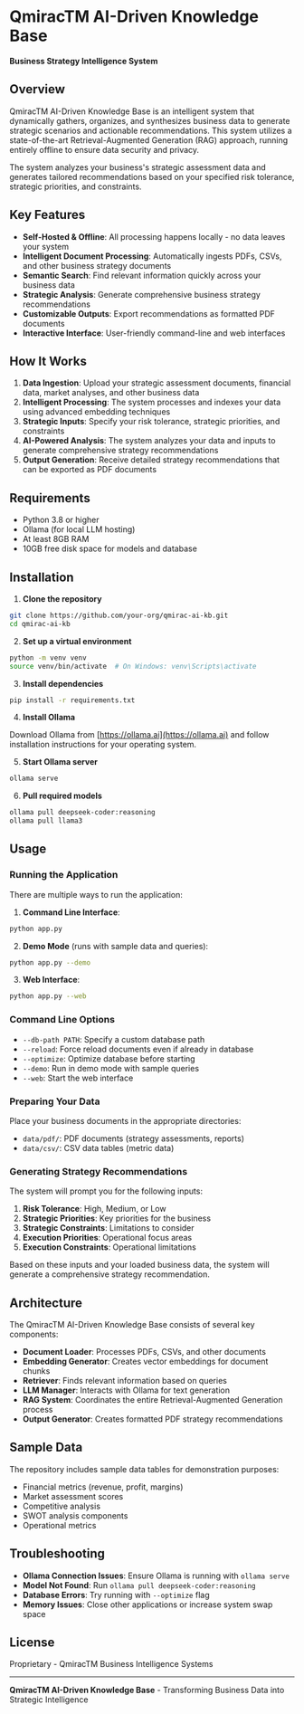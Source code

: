 # QmiracTM AI-Driven Knowledge Base

**Business Strategy Intelligence System**

## Overview

QmiracTM AI-Driven Knowledge Base is an intelligent system that dynamically gathers, organizes, and synthesizes business data to generate strategic scenarios and actionable recommendations. This system utilizes a state-of-the-art Retrieval-Augmented Generation (RAG) approach, running entirely offline to ensure data security and privacy.

The system analyzes your business's strategic assessment data and generates tailored recommendations based on your specified risk tolerance, strategic priorities, and constraints.

## Key Features

- **Self-Hosted & Offline**: All processing happens locally - no data leaves your system
- **Intelligent Document Processing**: Automatically ingests PDFs, CSVs, and other business strategy documents
- **Semantic Search**: Find relevant information quickly across your business data 
- **Strategic Analysis**: Generate comprehensive business strategy recommendations
- **Customizable Outputs**: Export recommendations as formatted PDF documents
- **Interactive Interface**: User-friendly command-line and web interfaces

## How It Works

1. **Data Ingestion**: Upload your strategic assessment documents, financial data, market analyses, and other business data
2. **Intelligent Processing**: The system processes and indexes your data using advanced embedding techniques
3. **Strategic Inputs**: Specify your risk tolerance, strategic priorities, and constraints
4. **AI-Powered Analysis**: The system analyzes your data and inputs to generate comprehensive strategy recommendations
5. **Output Generation**: Receive detailed strategy recommendations that can be exported as PDF documents

## Requirements

- Python 3.8 or higher
- Ollama (for local LLM hosting)
- At least 8GB RAM
- 10GB free disk space for models and database

## Installation

1. **Clone the repository**

```bash
git clone https://github.com/your-org/qmirac-ai-kb.git
cd qmirac-ai-kb
```

2. **Set up a virtual environment**

```bash
python -m venv venv
source venv/bin/activate  # On Windows: venv\Scripts\activate
```

3. **Install dependencies**

```bash
pip install -r requirements.txt
```

4. **Install Ollama**

Download Ollama from [https://ollama.ai](https://ollama.ai) and follow installation instructions for your operating system.

5. **Start Ollama server**

```bash
ollama serve
```

6. **Pull required models**

```bash
ollama pull deepseek-coder:reasoning
ollama pull llama3
```

## Usage

### Running the Application

There are multiple ways to run the application:

1. **Command Line Interface**:

```bash
python app.py
```

2. **Demo Mode** (runs with sample data and queries):

```bash
python app.py --demo
```

3. **Web Interface**:

```bash
python app.py --web
```

### Command Line Options

- `--db-path PATH`: Specify a custom database path
- `--reload`: Force reload documents even if already in database
- `--optimize`: Optimize database before starting
- `--demo`: Run in demo mode with sample queries
- `--web`: Start the web interface

### Preparing Your Data

Place your business documents in the appropriate directories:

- `data/pdf/`: PDF documents (strategy assessments, reports)
- `data/csv/`: CSV data tables (metric data)

### Generating Strategy Recommendations

The system will prompt you for the following inputs:

1. **Risk Tolerance**: High, Medium, or Low
2. **Strategic Priorities**: Key priorities for the business
3. **Strategic Constraints**: Limitations to consider
4. **Execution Priorities**: Operational focus areas
5. **Execution Constraints**: Operational limitations

Based on these inputs and your loaded business data, the system will generate a comprehensive strategy recommendation.

## Architecture

The QmiracTM AI-Driven Knowledge Base consists of several key components:

- **Document Loader**: Processes PDFs, CSVs, and other documents
- **Embedding Generator**: Creates vector embeddings for document chunks
- **Retriever**: Finds relevant information based on queries
- **LLM Manager**: Interacts with Ollama for text generation
- **RAG System**: Coordinates the entire Retrieval-Augmented Generation process
- **Output Generator**: Creates formatted PDF strategy recommendations

## Sample Data

The repository includes sample data tables for demonstration purposes:

- Financial metrics (revenue, profit, margins)
- Market assessment scores
- Competitive analysis
- SWOT analysis components
- Operational metrics

## Troubleshooting

- **Ollama Connection Issues**: Ensure Ollama is running with `ollama serve`
- **Model Not Found**: Run `ollama pull deepseek-coder:reasoning`
- **Database Errors**: Try running with `--optimize` flag
- **Memory Issues**: Close other applications or increase system swap space

## License

Proprietary - QmiracTM Business Intelligence Systems

---

**QmiracTM AI-Driven Knowledge Base** - Transforming Business Data into Strategic Intelligence
